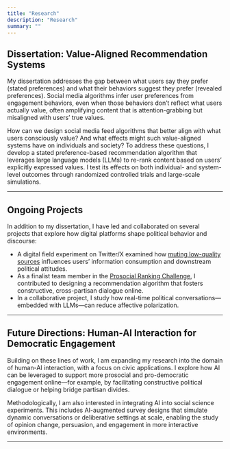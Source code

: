 ```yaml
---
title: "Research"
description: "Research"
summary: ""
---
```



## Dissertation: Value-Aligned Recommendation Systems

My dissertation addresses the gap between what users say they prefer (stated preferences) and what their behaviors suggest they prefer (revealed preferences). Social media algorithms infer user preferences from engagement behaviors, even when those behaviors don’t reflect what users actually value, often amplifying content that is attention-grabbing but misaligned with users’ true values.

How can we design social media feed algorithms that better align with what users consciously value? And what effects might such value-aligned systems have on individuals and society? To address these questions, I develop a stated preference-based recommendation algorithm that leverages large language models (LLMs) to re-rank content based on users’ explicitly expressed values. I test its effects on both individual- and system-level outcomes through randomized controlled trials and large-scale simulations.

---

## Ongoing Projects

In addition to my dissertation, I have led and collaborated on several projects that explore how digital platforms shape political behavior and discourse:

- A digital field experiment on Twitter/X examined how [muting low-quality sources](https://www.ssrc.org/grantees/a-field-experiment-to-mitigate-the-harm-of-online-misinformation/) influences users’ information consumption and downstream political attitudes.
- As a finalist team member in the [Prosocial Ranking Challenge](https://rankingchallenge.substack.com/p/announcing-the-finalists-of-the-prosocial), I contributed to designing a recommendation algorithm that fosters constructive, cross-partisan dialogue online.
- In a collaborative project, I study how real-time political conversations—embedded with LLMs—can reduce affective polarization.

---

## Future Directions: Human-AI Interaction for Democratic Engagement

Building on these lines of work, I am expanding my research into the domain of human-AI interaction, with a focus on civic applications. I explore how AI can be leveraged to support more prosocial and pro-democratic engagement online—for example, by facilitating constructive political dialogue or helping bridge partisan divides.

Methodologically, I am also interested in integrating AI into social science experiments. This includes AI-augmented survey designs that simulate dynamic conversations or deliberative settings at scale, enabling the study of opinion change, persuasion, and engagement in more interactive environments.

---